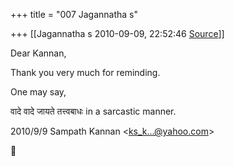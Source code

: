 +++
title = "007 Jagannatha s"

+++
[[Jagannatha s	2010-09-09, 22:52:46 [Source](https://groups.google.com/g/bvparishat/c/mSHNgCOPugo)]]



Dear Kannan,

Thank you very much for reminding.

One may say,



वादे वादे जायते तत्त्वबाधः in a sarcastic manner.  

2010/9/9 Sampath Kannan \<[ks_k...@yahoo.com]()\>



